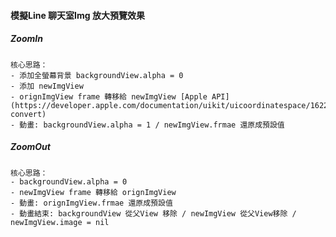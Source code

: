 
#### 模擬Line 聊天室Img 放大預覽效果


##### ZoomIn
    核心思路：
    - 添加全螢幕背景 backgroundView.alpha = 0
    - 添加 newImgView
    - orignImgView frame 轉移給 newImgView [Apple API](https://developer.apple.com/documentation/uikit/uicoordinatespace/1622564-convert)
    - 動畫: backgroundView.alpha = 1 / newImgView.frmae 還原成預設值
    
##### ZoomOut
    核心思路：
    - backgroundView.alpha = 0
    - newImgView frame 轉移給 orignImgView
    - 動畫: orignImgView.frmae 還原成預設值
    - 動畫結束: backgroundView 從父View 移除 / newImgView 從父View移除 / newImgView.image = nil
